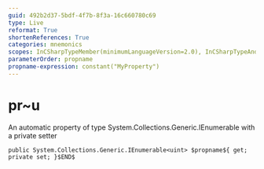 ```yaml
---
guid: 492b2d37-5bdf-4f7b-8f3a-16c660780c69
type: Live
reformat: True
shortenReferences: True
categories: mnemonics
scopes: InCSharpTypeMember(minimumLanguageVersion=2.0), InCSharpTypeAndNamespace(minimumLanguageVersion=2.0)
parameterOrder: propname
propname-expression: constant("MyProperty")
---
```


# pr~u

An automatic property of type System.Collections.Generic.IEnumerable<uint> with a private setter

```
public System.Collections.Generic.IEnumerable<uint> $propname${ get; private set; }$END$
```
